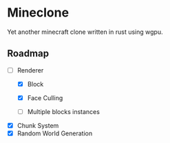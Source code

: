 # Mineclone

Yet another minecraft clone written in rust using wgpu.

## Roadmap

- [ ]  Renderer
    - [x]  Block
    - [x]  Face Culling
    - [ ]  Multiple blocks instances


- [x]  Chunk System
- [x]  Random World Generation

